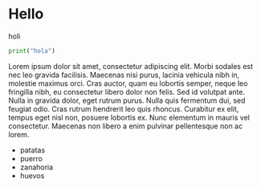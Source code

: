 # Hello

holi

```python
print("hola")
```

Lorem ipsum dolor sit amet, consectetur adipiscing elit. Morbi sodales est nec leo gravida facilisis. Maecenas nisi purus, lacinia vehicula nibh in, molestie maximus orci. Cras auctor, quam eu lobortis semper, neque leo fringilla nibh, eu consectetur libero dolor non felis. Sed id volutpat ante. Nulla in gravida dolor, eget rutrum purus. Nulla quis fermentum dui, sed feugiat odio. Cras rutrum hendrerit leo quis rhoncus. Curabitur ex elit, tempus eget nisl non, posuere lobortis ex. Nunc elementum in mauris vel consectetur. Maecenas non libero a enim pulvinar pellentesque non ac lorem. 

- patatas
- puerro
- zanahoria
- huevos
